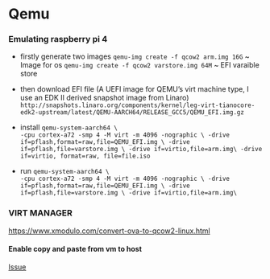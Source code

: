 # Qemu

### Emulating raspberry pi 4

- firstly generate two images
`qemu-img create -f qcow2 arm.img 16G` ~ Image for os
`qemu-img create -f qcow2 varstore.img 64M` ~ EFI varaible store
- then download EFI file (A UEFI image for QEMU’s virt machine type, I use an EDK II derived snapshot image from Linaro)
`http://snapshots.linaro.org/components/kernel/leg-virt-tianocore-edk2-upstream/latest/QEMU-AARCH64/RELEASE_GCC5/QEMU_EFI.img.gz`

- install
`qemu-system-aarch64 \                                                    
    -cpu cortex-a72 -smp 4 -M virt -m 4096 -nographic \
    -drive if=pflash,format=raw,file=QEMU_EFI.img \
    -drive if=pflash,file=varstore.img \
    -drive if=virtio,file=arm.img\
    -drive if=virtio, format=raw, file=file.iso`
- run
`qemu-system-aarch64 \                                                    
    -cpu cortex-a72 -smp 4 -M virt -m 4096 -nographic \
    -drive if=pflash,format=raw,file=QEMU_EFI.img \
    -drive if=pflash,file=varstore.img \
    -drive if=virtio,file=arm.img\`



### VIRT MANAGER

https://www.xmodulo.com/convert-ova-to-qcow2-linux.html

#### Enable copy and paste from vm to host

[Issue](https://unix.stackexchange.com/a/671298)

